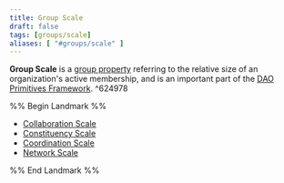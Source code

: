 ```yaml
---
title: Group Scale
draft: false
tags: [groups/scale]
aliases: [ "#groups/scale" ]
---
```


**Group Scale** is a [group property](tags/groups/index.md#^6009b0) referring to the relative size of an organization's active membership, and is an important part of the [DAO Primitives Framework](notes/dao-primitives/DAO%20Primitives%20Framework.md). ^624978

%% Begin Landmark %%
- [Collaboration Scale](tags/groups/scale/Collaboration%20Scale.md)
- [Constituency Scale](tags/groups/scale/Constituency%20Scale.md)
- [Coordination Scale](tags/groups/scale/Coordination%20Scale.md)
- [Network Scale](tags/groups/scale/Network%20Scale.md)

%% End Landmark %%
